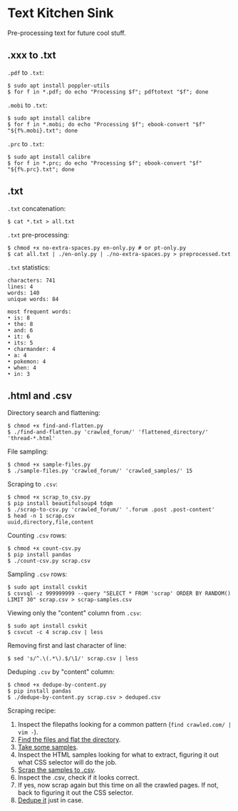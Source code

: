 # Text Kitchen Sink

Pre-processing text for future cool stuff.

## .xxx to .txt

`.pdf` to `.txt`:

```
$ sudo apt install poppler-utils
$ for f in *.pdf; do echo "Processing $f"; pdftotext "$f"; done
```

`.mobi` to `.txt`:

```
$ sudo apt install calibre
$ for f in *.mobi; do echo "Processing $f"; ebook-convert "$f" "${f%.mobi}.txt"; done
```

`.prc` to `.txt`:

```
$ sudo apt install calibre
$ for f in *.prc; do echo "Processing $f"; ebook-convert "$f" "${f%.prc}.txt"; done
```

## .txt

`.txt` concatenation:

```
$ cat *.txt > all.txt
```

`.txt` pre-processing:

```
$ chmod +x no-extra-spaces.py en-only.py # or pt-only.py
$ cat all.txt | ./en-only.py | ./no-extra-spaces.py > preprocessed.txt
``` 

`.txt` statistics:

``` 
characters: 741
lines: 4
words: 140
unique words: 84

most frequent words:
• is: 8
• the: 8
• and: 6
• it: 6
• its: 5
• charmander: 4
• a: 4
• pokemon: 4
• when: 4
• in: 3
``` 

## .html and .csv

Directory search and flattening:

```
$ chmod +x find-and-flatten.py
$ ./find-and-flatten.py 'crawled_forum/' 'flattened_directory/' 'thread-*.html'
```

File sampling:

```
$ chmod +x sample-files.py
$ ./sample-files.py 'crawled_forum/' 'crawled_samples/' 15
```

Scraping to `.csv`:

```
$ chmod +x scrap_to_csv.py
$ pip install beautifulsoup4 tdqm
$ ./scrap-to-csv.py 'crawled_forum/' '.forum .post .post-content'
$ head -n 1 scrap.csv
uuid,directory,file,content
```

Counting `.csv` rows:

```
$ chmod +x count-csv.py
$ pip install pandas
$ ./count-csv.py scrap.csv
```

Sampling `.csv` rows:

```
$ sudo apt install csvkit
$ csvsql -z 999999999 --query "SELECT * FROM 'scrap' ORDER BY RANDOM() LIMIT 30" scrap.csv > scrap-samples.csv
```

Viewing only the "content" column from `.csv`:

```
$ sudo apt install csvkit
$ csvcut -c 4 scrap.csv | less
```

Removing first and last character of line:

```
$ sed 's/^.\(.*\).$/\1/' scrap.csv | less
```

Deduping `.csv` by "content" column:

```
$ chmod +x dedupe-by-content.py
$ pip install pandas
$ ./dedupe-by-content.py scrap.csv > deduped.csv
```

Scraping recipe:

1. Inspect the filepaths looking for a common pattern (`find crawled.com/ | vim -`).
1. [Find the files and flat the directory](#directory-search-and-flattening).
1. [Take some samples](#file-sampling).
1. Inspect the HTML samples looking for what to extract, figuring it out what CSS selector will do the job.
1. [Scrap the samples to .csv](#scraping-to-csv).
1. Inspect the .csv, check if it looks correct.
1. If yes, now scrap again but this time on all the crawled pages. If not, back to figuring it out the CSS selector.
1. [Dedupe it](#deduping-csv-by-content-column) just in case.

